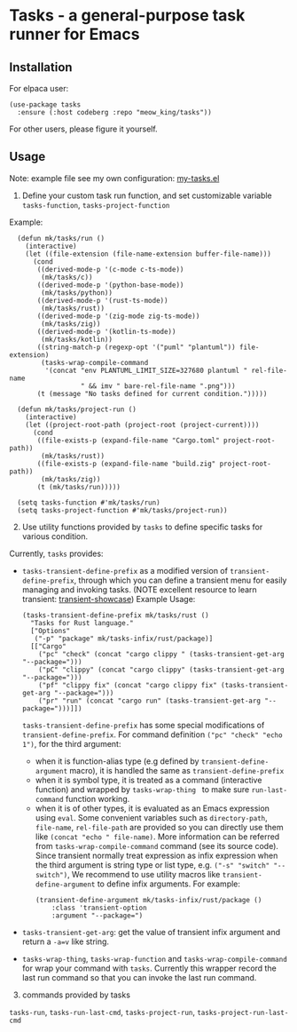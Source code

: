 # Tasks - a general-purpose task runner for Emacs

## Installation

For elpaca user:

```emacs-lisp
(use-package tasks
  :ensure (:host codeberg :repo "meow_king/tasks"))
```

For other users, please figure it yourself.

## Usage

Note: example file see my own configuration:
[my-tasks.el](https://github.com/Ziqi-Yang/.emacs.d/blob/main/modules/my-tasks.el)

1. Define your custom task run function, and set customizable variable `tasks-function`,
   `tasks-project-function`

Example:

```emacs-lisp
  (defun mk/tasks/run ()
    (interactive)
    (let ((file-extension (file-name-extension buffer-file-name)))
      (cond
       ((derived-mode-p '(c-mode c-ts-mode))
        (mk/tasks/c))
       ((derived-mode-p '(python-base-mode))
        (mk/tasks/python))
       ((derived-mode-p '(rust-ts-mode))
        (mk/tasks/rust))
       ((derived-mode-p '(zig-mode zig-ts-mode))
        (mk/tasks/zig))
       ((derived-mode-p '(kotlin-ts-mode))
        (mk/tasks/kotlin))
       ((string-match-p (regexp-opt '("puml" "plantuml")) file-extension)
        (tasks-wrap-compile-command
         '(concat "env PLANTUML_LIMIT_SIZE=327680 plantuml " rel-file-name
                  " && imv " bare-rel-file-name ".png")))
       (t (message "No tasks defined for current condition.")))))

  (defun mk/tasks/project-run ()
    (interactive)
    (let ((project-root-path (project-root (project-current))))
      (cond
       ((file-exists-p (expand-file-name "Cargo.toml" project-root-path))
        (mk/tasks/rust))
       ((file-exists-p (expand-file-name "build.zig" project-root-path))
        (mk/tasks/zig))
       (t (mk/tasks/run)))))

  (setq tasks-function #'mk/tasks/run)
  (setq tasks-project-function #'mk/tasks/project-run))
```

2. Use utility functions provided by `tasks` to define specific tasks for various
   condition.

Currently, `tasks` provides:

- `tasks-transient-define-prefix` as a modified version of `transient-define-prefix`,
  through which you can define a transient menu for easily managing and invoking
  tasks. (NOTE excellent resource to learn transient: [transient-showcase](https://github.com/positron-solutions/transient-showcase))
  Example Usage:
  ```emacs-lisp
  (tasks-transient-define-prefix mk/tasks/rust ()
    "Tasks for Rust language."
    ["Options"
     ("-p" "package" mk/tasks-infix/rust/package)]
    [["Cargo"
      ("pc" "check" (concat "cargo clippy " (tasks-transient-get-arg "--package=")))
      ("pC" "clippy" (concat "cargo clippy" (tasks-transient-get-arg "--package=")))
      ("pf" "clippy fix" (concat "cargo clippy fix" (tasks-transient-get-arg "--package=")))
      ("pr" "run" (concat "cargo run" (tasks-transient-get-arg "--package=")))]])
  ```

  `tasks-transient-define-prefix` has some special modifications of `transient-define-prefix`.
  For command definition `("pc" "check" "echo 1")`, for the third argument:
  - when it is function-alias type (e.g defined by `transient-define-argument` macro), it is handled the same as `transient-define-prefix`
  - when it is symbol type, it is treated as a command (interactive function) and
    wrapped by `tasks-wrap-thing ` to make sure `run-last-command` function working.
  - when it is of other types, it is evaluated as an Emacs expression using `eval`. Some
    convenient variables such as `directory-path`, `file-name`, `rel-file-path` are
    provided so you can directly use them like `(concat "echo " file-name)`. More
    information can be referred from `tasks-wrap-compile-command` command (see its source
    code).
    Since transient normally treat expression as infix expression when the third
    argument is string type or list type, e.g. `("-s" "switch" "--switch")`, We
    recommend to use utility macros like `transient-define-argument` to define infix
    arguments. For example:
    ```emacs-slip
    (transient-define-argument mk/tasks-infix/rust/package ()
        :class 'transient-option
        :argument "--package=")
    ```

- `tasks-transient-get-arg`: get the value of transient infix argument and
  return a `-a=v` like string.
     
- `tasks-wrap-thing`, `tasks-wrap-function` and `tasks-wrap-compile-command`
  for wrap your command with `tasks`.
  Currently this wrapper record the last run command so that you can invoke
  the last run command.
   

3. commands provided by tasks

`tasks-run`, `tasks-run-last-cmd`, `tasks-project-run`, `tasks-project-run-last-cmd`
   
